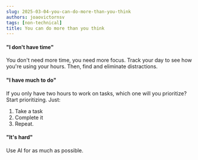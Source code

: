 ```yaml
---
slug: 2025-03-04-you-can-do-more-than-you-think
authors: joaovictornsv
tags: [non-technical]
title: You can do more than you think
---
```


#### "I don't have time"

You don't need more time, you need more focus. Track your day to see how you're using your hours. Then, find and eliminate distractions.

<!-- truncate -->

#### "I have much to do"

If you only have two hours to work on tasks, which one will you prioritize? Start prioritizing. Just:
1. Take a task
2. Complete it
3. Repeat.

#### "It's hard"

Use AI for as much as possible. 